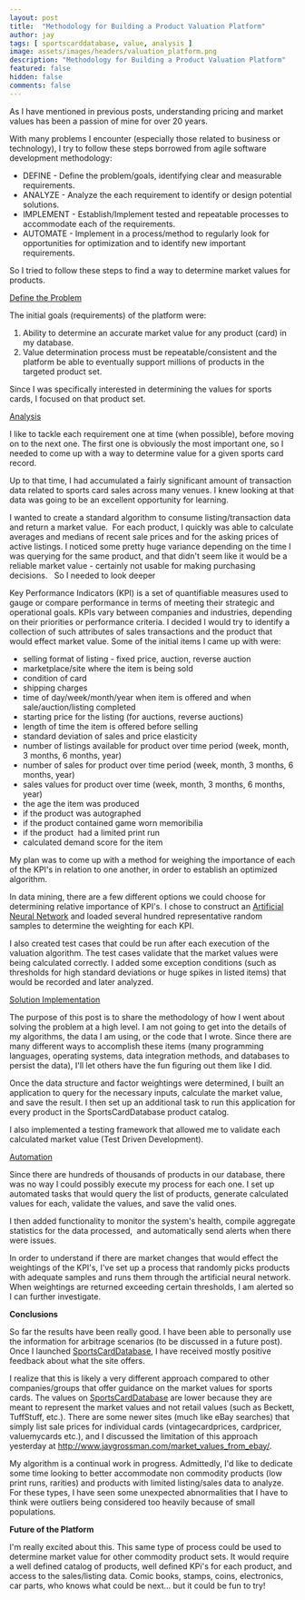 ```yaml
---
layout: post
title:  "Methodology for Building a Product Valuation Platform"
author: jay
tags: [ sportscarddatabase, value, analysis ]
image: assets/images/headers/valuation_platform.png
description: "Methodology for Building a Product Valuation Platform"
featured: false
hidden: false
comments: false
---
```


<p>As I have mentioned in previous posts, understanding pricing and market values has been a passion of mine for over 20 years.</p>
<p>With many problems I encounter (especially those related to business or technology), I try to follow these steps borrowed from agile software development methodology:</p>
<ul>
<li>DEFINE - Define the problem/goals, identifying clear and measurable requirements.&nbsp;</li>
<li>ANALYZE - Analyze the each requirement to identify or design potential solutions.&nbsp;</li>
<li>IMPLEMENT - Establish/Implement tested and repeatable processes to accommodate each of the requirements.&nbsp;</li>
<li>AUTOMATE - Implement in a process/method to regularly look for opportunities for optimization and to identify new important requirements.</li>
</ul>
<p>So I tried to follow these steps to find a way to determine market values for products.</p>
<p><span style="text-decoration: underline;">Define the Problem</span></p>
<p>The initial goals (requirements) of the platform were:</p>
<ol>
<li>Ability to determine an accurate market value for any product (card) in my database.</li>
<li>Value determination process must be repeatable/consistent and the platform be able to eventually support millions of products in the targeted product set.</li>
</ol>
<div>Since I was specifically interested in determining the values for sports cards, I focused on that product set.&nbsp;</div>
<p><span style="text-decoration: underline;">Analysis</span></p>
<p>I like to tackle each requirement one at time (when possible), before moving on to the next one. The first one is obviously the most important one, so I needed to come up with a way to determine value for a given sports card record.</p>
<p>Up to that time, I had accumulated a fairly significant amount of transaction data related to sports card sales across many venues. I knew looking at that data was going to be an excellent opportunity for learning. &nbsp;&nbsp;</p>
<p>I wanted to create a standard algorithm to consume listing/transaction data and return a market value. &nbsp;For each product, I quickly was able to calculate averages and medians of recent sale prices and for the asking prices of active listings. I noticed some pretty huge variance depending on the time I was querying for the same product, and that didn't seem like it would be a reliable market value - certainly not usable for making purchasing decisions. &nbsp; So I needed to look deeper</p>
<p>Key Performance Indicators (KPI) is a set of quantifiable measures used to gauge or compare performance in terms of meeting their strategic and operational goals. KPIs vary between companies and industries, depending on their priorities or performance criteria. I decided I would try to identify a collection of such attributes of sales transactions and the product that would effect market value. Some of the initial items I came up with were:</p>
<ul>
<li>selling format of listing - fixed price, auction, reverse auction&nbsp;</li>
<li>marketplace/site where the item is being sold &nbsp;</li>
<li>condition of card&nbsp;</li>
<li>shipping charges</li>
<li>time of day/week/month/year when item is offered and when sale/auction/listing completed</li>
<li>starting price for the listing (for auctions, reverse auctions)</li>
<li>length of time the item is offered before selling</li>
<li>standard deviation of sales and price elasticity</li>
<li>number of listings available for product over time period (week, month, 3 months, 6 months, year)</li>
<li>number of sales for product over time period (week, month, 3 months, 6 months, year)</li>
<li>sales values for product over time (week, month, 3 months, 6 months, year)&nbsp;</li>
<li>the age the item was produced</li>
<li>if the product was autographed</li>
<li>if the product contained game worn memoribilia</li>
<li>if the product &nbsp;had a limited print run</li>
<li>calculated demand score for the item</li>
</ul>
<p>My plan was to come up with a method for weighing the importance of each of the KPI's in relation to one another, in order to establish an optimized algorithm.&nbsp;</p>
<p>In data mining, there are a few different options we could choose for determining relative importance of KPI's. I chose to construct an <a href="http://en.wikipedia.org/wiki/Artificial_neural_network" target="_blank">Artificial Neural Network</a> and loaded several hundred representative random samples to determine the weighting for each KPI.</p>
<p>I also created test cases that could be run after each execution of the valuation algorithm. The test cases validate that the market values were being calculated correctly. I added some exception conditions (such as thresholds for high standard deviations or huge spikes in listed items) that would be recorded and later analyzed.</p>
<p><span style="text-decoration: underline;">Solution Implementation</span></p>
<p>The purpose of this post is to share the methodology of how I went about solving the problem at a high level. I am not going to get into the details of my algorithms, the data I am using, or the code that I wrote. Since there are many different ways to accomplish these items (many programming languages, operating systems, data integration methods, and databases to persist the data), I'll let others have the fun figuring out them like I did.</p>
<p>Once the data structure and factor weightings were determined, I built an application to query for the necessary inputs, calculate the market value, and save the result. I then set up an additional task to run this application for every product in the SportsCardDatabase product catalog.</p>
<p>I also implemented a testing framework that allowed me to validate each calculated market value (Test Driven Development).</p>
<p><span style="text-decoration: underline;">Automation</span></p>
<p>Since there are hundreds of thousands of products in our database, there was no way I could possibly execute my process for each one. I set up automated tasks that would query the list of products, generate calculated values for each, validate the values, and save the valid ones.</p>
<p>I then added functionality to monitor the system's health, compile aggregate statistics for the data processed, &nbsp;and automatically send alerts when there were issues.</p>
<p>In order to understand if there are market changes that would effect the weightings of the KPI's, I've set up a process that randomly picks products with adequate samples and runs them through the artificial neural network. When weightings are returned exceeding certain thresholds, I am alerted so I can further investigate.</p>
<p><strong>Conclusions</strong></p>
<p>So far the results have been really good. I have been able to personally use the information for arbitrage scenarios (to be discussed in a future post). Once I launched&nbsp;<a href="http://www.sportscarddatabase.com/" target="_blank">SportsCardDatabase</a>, I have received mostly positive feedback about what the site offers.</p>
<p>I realize that this is likely a very different approach compared to other companies/groups that offer guidance on the market values for sports cards. The values on&nbsp;<a href="http://www.sportscarddatabase.com/" target="_blank">SportsCardDatabase</a>&nbsp;are lower because they are meant to represent the market values and not retail values (such as Beckett, TuffStuff, etc.). There are some newer sites (much like eBay searches) that simply list sale prices for individual cards (vintagecardprices, cardpricer, valuemycards etc.), and I discussed the limitation of this approach yesterday at <a href="/market_values_from_ebay/">http://www.jaygrossman.com/market_values_from_ebay/</a>.</p>
<p>My algorithm is a continual work in progress. Admittedly, I'd like to dedicate some time looking to better accommodate non commodity products (low print runs, rarities) and products with limited listing/sales data to analyze. For these types, I have seen some unexpected abnormalities that I have to think were outliers being considered too heavily because of small populations.&nbsp;</p>
<p><strong>Future of the Platform</strong></p>
<p>I'm really excited about this. This same type of process could be used to determine market value for other commodity product sets. It would require a well defined catalog of products, well defined KPi's for each product, and access to the sales/listing data. Comic books, stamps, coins, electronics, car parts, who knows what could be next... but it could be fun to try!</p>
